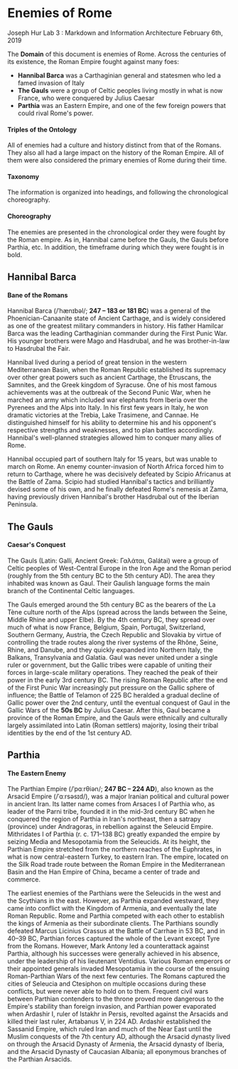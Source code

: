 # Enemies of Rome
Joseph Hur
Lab 3 : Markdown and Information Architecture
February 6th, 2019

The **Domain** of this document is enemies of Rome. Across the centuries of its existence, the Roman Empire fought against many foes:

- **Hannibal Barca** was a Carthaginian general and statesmen who led a famed invasion of Italy
- **The Gauls** were a group of Celtic peoples living mostly in what is now France, who were conquered by Julius Caesar
- **Parthia** was an Eastern Empire, and one of the few foreign powers that could rival Rome's power.

#### Triples of the Ontology 

All of enemies had a culture and history distinct from that of the Romans. They also all had a large impact on the history of the Roman Empire. All of them were also considered the primary enemies of Rome during their time.

#### Taxonomy

The information is organized into headings, and following the chronological choreography.

#### Choreography

The enemies are presented in the chronological order they were fought by the Roman empire.  As in, Hannibal came before the Gauls, the Gauls before Parthia, etc. In addition, the timeframe during which they were fought is in bold.

## Hannibal Barca

#### Bane of the Romans

Hannibal Barca (/ˈhænɪbəl/; **247 – 183 or 181 BC**) was a general of the Phoenician-Canaanite state of Ancient Carthage, and is widely considered as one of the greatest military commanders in history. His father Hamilcar Barca was the leading Carthaginian commander during the First Punic War. His younger brothers were Mago and Hasdrubal, and he was brother-in-law to Hasdrubal the Fair.

Hannibal lived during a period of great tension in the western Mediterranean Basin, when the Roman Republic established its supremacy over other great powers such as ancient Carthage, the Etruscans, the Samnites, and the Greek kingdom of Syracuse. One of his most famous achievements was at the outbreak of the Second Punic War, when he marched an army which included war elephants from Iberia over the Pyrenees and the Alps into Italy. In his first few years in Italy, he won dramatic victories at the Trebia, Lake Trasimene, and Cannae. He distinguished himself for his ability to determine his and his opponent's respective strengths and weaknesses, and to plan battles accordingly. Hannibal's well-planned strategies allowed him to conquer many allies of Rome.

Hannibal occupied part of southern Italy for 15 years, but was unable to march on Rome. An enemy counter-invasion of North Africa forced him to return to Carthage, where he was decisively defeated by Scipio Africanus at the Battle of Zama. Scipio had studied Hannibal's tactics and brilliantly devised some of his own, and he finally defeated Rome's nemesis at Zama, having previously driven Hannibal's brother Hasdrubal out of the Iberian Peninsula.

## The Gauls

#### Caesar's Conquest

The Gauls (Latin: Galli, Ancient Greek: Γαλάται, Galátai) were a group of Celtic peoples of West-Central Europe in the Iron Age and the Roman period (roughly from the 5th century BC to the 5th century AD). The area they inhabited was known as Gaul. Their Gaulish language forms the main branch of the Continental Celtic languages.

The Gauls emerged around the 5th century BC as the bearers of the La Tène culture north of the Alps (spread across the lands between the Seine, Middle Rhine and upper Elbe). By the 4th century BC, they spread over much of what is now France, Belgium, Spain, Portugal, Switzerland, Southern Germany, Austria, the Czech Republic and Slovakia by virtue of controlling the trade routes along the river systems of the Rhône, Seine, Rhine, and Danube, and they quickly expanded into Northern Italy, the Balkans, Transylvania and Galatia. Gaul was never united under a single ruler or government, but the Gallic tribes were capable of uniting their forces in large-scale military operations. They reached the peak of their power in the early 3rd century BC. The rising Roman Republic after the end of the First Punic War increasingly put pressure on the Gallic sphere of influence; the Battle of Telamon of 225 BC heralded a gradual decline of Gallic power over the 2nd century, until the eventual conquest of Gaul in the Gallic Wars of the **50s BC** by Julius Caesar. After this, Gaul became a province of the Roman Empire, and the Gauls were ethnically and culturally largely assimilated into Latin (Roman settlers) majority, losing their tribal identities by the end of the 1st century AD.

## Parthia

#### The Eastern Enemy

The Parthian Empire (/ˈpɑːrθiən/; **247 BC – 224 AD**), also known as the Arsacid Empire (/ˈɑːrsəsɪd/), was a major Iranian political and cultural power in ancient Iran. Its latter name comes from Arsaces I of Parthia who, as leader of the Parni tribe, founded it in the mid-3rd century BC when he conquered the region of Parthia in Iran's northeast, then a satrapy (province) under Andragoras, in rebellion against the Seleucid Empire. Mithridates I of Parthia (r. c. 171–138 BC) greatly expanded the empire by seizing Media and Mesopotamia from the Seleucids. At its height, the Parthian Empire stretched from the northern reaches of the Euphrates, in what is now central-eastern Turkey, to eastern Iran. The empire, located on the Silk Road trade route between the Roman Empire in the Mediterranean Basin and the Han Empire of China, became a center of trade and commerce.

The earliest enemies of the Parthians were the Seleucids in the west and the Scythians in the east. However, as Parthia expanded westward, they came into conflict with the Kingdom of Armenia, and eventually the late Roman Republic. Rome and Parthia competed with each other to establish the kings of Armenia as their subordinate clients. The Parthians soundly defeated Marcus Licinius Crassus at the Battle of Carrhae in 53 BC, and in 40–39 BC, Parthian forces captured the whole of the Levant except Tyre from the Romans. However, Mark Antony led a counterattack against Parthia, although his successes were generally achieved in his absence, under the leadership of his lieutenant Ventidius. Various Roman emperors or their appointed generals invaded Mesopotamia in the course of the ensuing Roman-Parthian Wars of the next few centuries. The Romans captured the cities of Seleucia and Ctesiphon on multiple occasions during these conflicts, but were never able to hold on to them. Frequent civil wars between Parthian contenders to the throne proved more dangerous to the Empire's stability than foreign invasion, and Parthian power evaporated when Ardashir I, ruler of Istakhr in Persis, revolted against the Arsacids and killed their last ruler, Artabanus V, in 224 AD. Ardashir established the Sassanid Empire, which ruled Iran and much of the Near East until the Muslim conquests of the 7th century AD, although the Arsacid dynasty lived on through the Arsacid Dynasty of Armenia, the Arsacid dynasty of Iberia, and the Arsacid Dynasty of Caucasian Albania; all eponymous branches of the Parthian Arsacids.